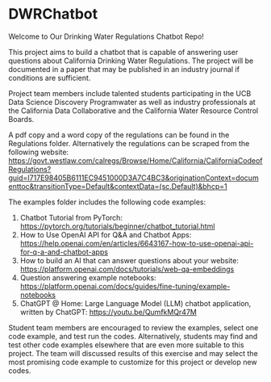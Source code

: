# DWRChatbot
Welcome to Our Drinking Water Regulations Chatbot Repo!

This project aims to build a chatbot that is capable of answering user questions about California Drinking Water Regulations. The project will be documented in a paper that may be published in an industry journal if conditions are sufficient.

Project team members include talented students participating in the UCB Data Science Discovery Programwater as well as industry professionals at the California Data Collaborative and the California Water Resource Control Boards.

A pdf copy and a word copy of the regulations can be found in the Regulations folder. Alternatively the regulations can be scraped from the following website:
https://govt.westlaw.com/calregs/Browse/Home/California/CaliforniaCodeofRegulations?guid=I717E98405B6111EC9451000D3A7C4BC3&originationContext=documenttoc&transitionType=Default&contextData=(sc.Default)&bhcp=1

The examples folder includes the following code examples:
1. Chatbot Tutorial from PyTorch: https://pytorch.org/tutorials/beginner/chatbot_tutorial.html
2. How to Use OpenAI API for Q&A and Chatbot Apps: https://help.openai.com/en/articles/6643167-how-to-use-openai-api-for-q-a-and-chatbot-apps
3. How to build an AI that can answer questions about your website: https://platform.openai.com/docs/tutorials/web-qa-embeddings
4. Question answering example notebooks: https://platform.openai.com/docs/guides/fine-tuning/example-notebooks
5. ChatGPT @ Home: Large Language Model (LLM) chatbot application, written by ChatGPT: https://youtu.be/QumfkMQr47M

Student team members are encouraged to review the examples, select one code example, and test run the codes. Alternatively, students may find and test other code examples elsewhere that are even more suitable to this project. The team will discussed results of this exercise and may select the most promising code example to customize for this project or develop new codes.
